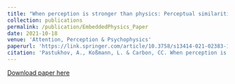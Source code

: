 ```yaml
---
title: "When perception is stronger than physics: Perceptual similarities rather than laws of physics govern the perception of interacting objects"
collection: publications
permalink: /publication/EmbeddedPhysics_Paper
date: 2021-10-18
venue: 'Attention, Perception & Psychophysics'
paperurl: 'https://link.springer.com/article/10.3758/s13414-021-02383-1'
citation: 'Pastukhov, A., Koßmann, L. & Carbon, CC. When perception is stronger than physics: Perceptual similarities rather than laws of physics govern the perception of interacting objects. Atten Percept Psychophys 84, 124–137 (2022). https://doi.org/10.3758/s13414-021-02383-1'
---
```


[Download paper here](https://link.springer.com/content/pdf/10.3758/s13414-021-02383-1.pdf?pdf=button)